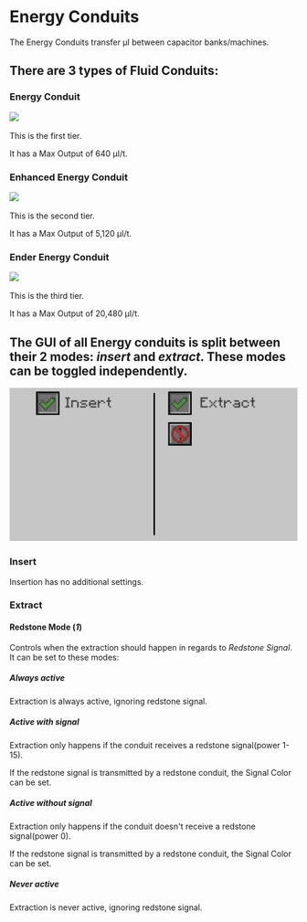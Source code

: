 # Energy Conduits

The Energy Conduits transfer µI between capacitor banks/machines.

## There are 3 types of Fluid Conduits:

### Energy Conduit
![](http://loenwind.info/eio/Energy_Conduit.png)

This is the first tier.

It has a Max Output of 640 µI/t.

### Enhanced Energy Conduit
![](http://loenwind.info/eio/Enhanced_Energy_Conduit.png)

This is the second tier.

It has a Max Output of 5,120 µI/t.

### Ender Energy Conduit
![](http://loenwind.info/eio/Ender_Energy_Conduit.png)

This is the third tier.

It has a Max Output of 20,480 µI/t.

## The GUI of all Energy conduits is split between their 2 modes: *insert* and *extract*. These modes can be toggled independently.
![Energy Conduit GUI](images/GUIs/Energy-Conduit-GUI.png)

### Insert

Insertion has no additional settings.

### Extract

#### Redstone Mode (*1*)

Controls when the extraction should happen in regards to *Redstone Signal*. It can be set to these modes:

##### Always active
Extraction is always active, ignoring redstone signal.

##### Active with signal
Extraction only happens if the conduit receives a redstone signal(power 1-15).

If the redstone signal is transmitted by a redstone conduit, the Signal Color can be set.

##### Active without signal
Extraction only happens if the conduit doesn't receive a redstone signal(power 0).

If the redstone signal is transmitted by a redstone conduit, the Signal Color can be set.

##### Never active
Extraction is never active, ignoring redstone signal.

